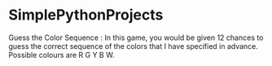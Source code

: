 # SimplePythonProjects

Guess the Color Sequence : 
In this game, you would be given 12 chances to guess the correct sequence of the colors that I have specified in advance. 
Possible colours are R G Y B W.

